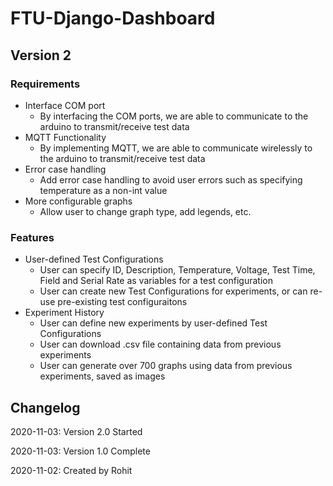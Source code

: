 # FTU-Django-Dashboard
## Version 2
### Requirements
- Interface COM port
  - By interfacing the COM ports, we are able to communicate to the arduino to transmit/receive test data
- MQTT Functionality
  - By implementing MQTT, we are able to communicate wirelessly to the arduino to transmit/receive test data
- Error case handling
  - Add error case handling to avoid user errors such as specifying temperature as a non-int value
- More configurable graphs
  - Allow user to change graph type, add legends, etc.
### Features
- User-defined Test Configurations
  - User can specify ID, Description, Temperature, Voltage, Test Time, Field and Serial Rate as variables for a test configuration
  - User can create new Test Configurations for experiments, or can re-use pre-existing test configuraitons
- Experiment History
  - User can define new experiments by user-defined Test Configurations
  - User can download .csv file containing data from previous experiments
  - User can generate over 700 graphs using data from previous experiments, saved as images


## Changelog
2020-11-03: Version 2.0 Started

2020-11-03: Version 1.0 Complete

2020-11-02: Created by Rohit
